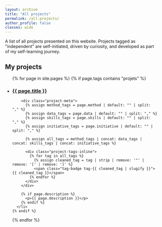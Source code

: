 ```yaml
---
layout: archive
title: "All projects"
permalink: /all-projects/
author_profile: false
classes: wide
---
```


A list of all projects presented on this website. Projects tagged as "independent" are self-initiated, 
driven by curiosity, and developed as part of my self-learning journey.

## My projects
<ul>
  {% for page in site.pages %}
    {% if page.tags contains "projets" %}
      <li>
        <h3><a href="{{ page.url | relative_url }}">{{ page.title }}</a></h3>

        <div class="project-meta">
          {% assign method_tags = page.method | default: "" | split: "," %}
          {% assign data_tags = page.data | default: "" | split: "," %}
          {% assign skills_tags = page.skills | default: "" | split: "," %}
          {% assign initiative_tags = page.initiative | default: "" | split: "," %}
          
          {% assign all_tags = method_tags | concat: data_tags | concat: skills_tags | concat: initiative_tags %}
          
          <div class="project-tags-inline">
            {% for tag in all_tags %}
              {% assign cleaned_tag = tag | strip | remove: '"' | remove: '[' | remove: ']' %}
              <span class="tag-badge tag-{{ cleaned_tag | slugify }}">{{ cleaned_tag }}</span>
            {% endfor %}
          </div>
        </div>

        {% if page.description %}
          <p>{{ page.description }}</p>
        {% endif %}
      </li>
    {% endif %}
  {% endfor %}
</ul>
